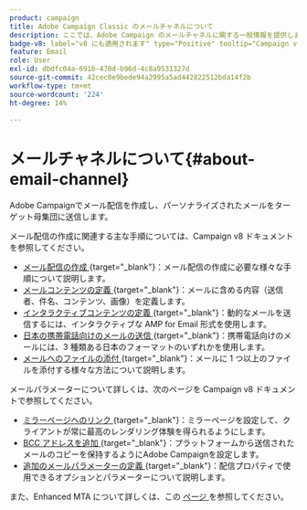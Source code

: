 ```yaml
---
product: campaign
title: Adobe Campaign Classic のメールチャネルについて
description: ここでは、Adobe Campaign のメールチャネルに関する一般情報を提供します。
badge-v8: label="v8 にも適用されます" type="Positive" tooltip="Campaign v8 にも適用されます"
feature: Email
role: User
exl-id: dbdfc04a-691b-470d-b96d-4c8a9531327d
source-git-commit: 42cec0e9bede94a2995a5ad442822512bda14f2b
workflow-type: tm+mt
source-wordcount: '224'
ht-degree: 14%

---
```


# メールチャネルについて{#about-email-channel}

Adobe Campaignでメール配信を作成し、パーソナライズされたメールをターゲット母集団に送信します。

メール配信の作成に関連する主な手順については、Campaign v8 ドキュメントを参照してください。

* [ メール配信の作成 ](https://experienceleague.adobe.com/docs/campaign/campaign-v8/send/emails/email.html?lang=ja){target="_blank"}：メール配信の作成に必要な様々な手順について説明します。
* [ メールコンテンツの定義 ](https://experienceleague.adobe.com/docs/campaign/campaign-v8/send/emails/defining-the-email-content.html){target="_blank"}：メールに含める内容（送信者、件名、コンテンツ、画像）を定義します。
* [ インタラクティブコンテンツの定義 ](https://experienceleague.adobe.com/docs/campaign/campaign-v8/send/emails/defining-interactive-content.html){target="_blank"}：動的なメールを送信するには、インタラクティブな AMP for Email 形式を使用します。
* [ 日本の携帯電話向けのメールの送信 ](https://experienceleague.adobe.com/docs/campaign/campaign-v8/send/emails/sending-emails-on-japanese-mobiles.html){target="_blank"}：携帯電話向けのメールには、3 種類ある日本のフォーマットのいずれかを使用します。
* [ メールへのファイルの添付 ](https://experienceleague.adobe.com/docs/campaign/campaign-v8/send/emails/attaching-files.html){target="_blank"}：メールに 1 つ以上のファイルを添付する様々な方法について説明します。

メールパラメーターについて詳しくは、次のページを Campaign v8 ドキュメントで参照してください。

* [ ミラーページへのリンク ](https://experienceleague.adobe.com/docs/campaign/campaign-v8/send/emails/mirror-page.html?lang=ja){target="_blank"}：ミラーページを設定して、クライアントが常に最高のレンダリング体験を得られるようにします。
* [BCC アドレスを追加 ](https://experienceleague.adobe.com/docs/campaign/campaign-v8/send/emails/email-bcc.html?lang=ja){target="_blank"}：プラットフォームから送信されたメールのコピーを保持するようにAdobe Campaignを設定します。
* [ 追加のメールパラメーターの定義 ](https://experienceleague.adobe.com/docs/campaign/campaign-v8/send/emails/email-parameters.html?lang=ja){target="_blank"}：配信プロパティで使用できるオプションとパラメーターについて説明します。

また、Enhanced MTA について詳しくは、この [ ページ ](sending-with-enhanced-mta.md) を参照してください。


<!--
Adobe Campaign lets you mass deliver personalized electronic messages to a target population.

Before starting sending emails:

* Make sure recipient profiles contain at least an email address.
* Learn more about the Adobe Campaign [Delivery best practices](delivery-best-practices.md).
* Read out these sections to learn more about Deliverability: [Deliverability management in Campaign](about-deliverability.md) and [Deliverability best practices guide](https://experienceleague.adobe.com/docs/deliverability-learn/deliverability-best-practice-guide/introduction.html?lang=ja).

The key steps to send an email are as follows:

* [Create an email delivery](creating-an-email-delivery.md)
* [Define the target population](steps-defining-the-target-population.md)
* [Define the email content](defining-the-email-content.md)
* [Send the email](sending-messages.md)
* [Monitor the delivery](about-delivery-monitoring.md)

The sections below provide information that is specific to the email channel. For global information on how to create a delivery, refer to [this section](steps-about-delivery-creation-steps.md).
-->